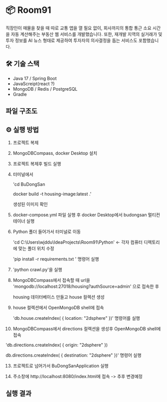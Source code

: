# 📦 Room91

직장인이 매물을 찾을 때 따로 교통 앱을 열 필요 없이, 회사까지의 통합 통근 소요 시간을 자동 계산해주는 부동산 웹 서비스를 개발했습니다.
또한, 재개발 지역의 실거래가 및 투자 정보를 AI 뉴스 형태로 제공하여 투자자의 의사결정을 돕는 서비스도 포함했습니다.

## 🛠 기술 스택
- Java 17 / Spring Boot
- JavaScreipt(react ?)
- MongoDB / Redis / PostgreSQL
- Gradle

## 파일 구조도



## ⚙️ 실행 방법

1. 프로젝트 복제

2. MongoDBCompass, docker Desktop 설치

3. 프로젝트 복제후 빌드 실행

4. 터미널에서 

   'cd BuDongSan 

   docker build -t housing-image:latest .'

   생성된 이미지 확인

6. docker-compose.yml 파일 실행 후 docker Desktop에서 budongsan 멀티컨테이너 실행

7. Python 폴더 들어가서 터미널로 이동

   'cd C:\Users\wjddu\IdeaProjects\Room91\Python' <- 각자 컴퓨터 디렉토리에 맞는 폴더 위치 수정
   
   'pip install -r requirements.txt ' 명령어 실행

9. 'python crawl.py'을 실행

10. MongoDBCompass에서 접속할 때 url을 'mongodb://localhost:27018/housing?authSource=admin' 으로 접속한 후 

    housing 데이터베이스 만들고 house 컬렉션 생성

11. house 컬렉션에서  OpenMongoDB shell에 접속

    'db.house.createIndex( { location: "2dsphere" })' 명령어를 실행

12. MongoDBCompass에서 directions 컬렉션을 생성후 OpenMongoDB shell에 접속
   
   'db.directions.createIndex( { origin: "2dsphere" })
   
   db.directions.createIndex( { destination: "2dsphere" })' 
   명령어 실행

13. 프로젝트로 넘어가서 BuDongSanApplication 실행

14. 주소창에 http://localhost:8080/index.html에 접속 -> 추후 변경예정
   
## 실행 결과
